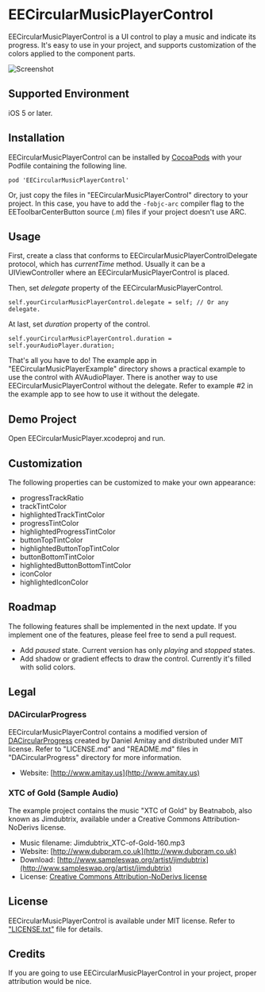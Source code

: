 EECircularMusicPlayerControl
=============
EECircularMusicPlayerControl is a UI control to play a music and indicate its progress. It's easy to use in your project, and supports customization of the colors applied to the component parts.

![Screenshot](https://raw.github.com/el-eleven/EECircularMusicPlayerControl/master/Images/Screenshot.png)

Supported Environment
-----------
iOS 5 or later.

Installation
-----------
EECircularMusicPlayerControl can be installed by [CocoaPods](http://cocoapods.org/) with your Podfile containing the following line.

    pod 'EECircularMusicPlayerControl'

Or, just copy the files in "EECircularMusicPlayerControl" directory to your project. In this case, you have to add the `-fobjc-arc` compiler flag to the EEToolbarCenterButton source (.m) files if your project doesn't use ARC.

Usage
-----------
First, create a class that conforms to EECircularMusicPlayerControlDelegate protocol, which has *currentTime* method. Usually it can be a UIViewController where an EECircularMusicPlayerControl is placed.

Then, set *delegate* property of the EECircularMusicPlayerControl.

    self.yourCircularMusicPlayerControl.delegate = self; // Or any delegate.
    
At last, set *duration* property of the control.

    self.yourCircularMusicPlayerControl.duration = self.yourAudioPlayer.duration;

That's all you have to do! The example app in "EECircularMusicPlayerExample" directory shows a practical example to use the control with AVAudioPlayer. There is another way to use EECircularMusicPlayerControl without the delegate. Refer to example #2 in the example app to see how to use it without the delegate.
    
Demo Project
-----------
Open EECircularMusicPlayer.xcodeproj and run.

Customization
-----------
The following properties can be customized to make your own appearance:

* progressTrackRatio
* trackTintColor
* highlightedTrackTintColor
* progressTintColor
* highlightedProgressTintColor 
* buttonTopTintColor
* highlightedButtonTopTintColor
* buttonBottomTintColor
* highlightedButtonBottomTintColor
* iconColor
* highlightedIconColor

Roadmap
-----------
The following features shall be implemented in the next update. If you implement one of the features, please feel free to send a pull request.

* Add *paused* state. Current version has only *playing* and *stopped* states.
* Add shadow or gradient effects to draw the control. Currently it's filled with solid colors.

Legal
-----------
### DACircularProgress
EECircularMusicPlayerControl contains a modified version of [DACircularProgress](https://github.com/danielamitay/DACircularProgress) created by Daniel Amitay and distributed under MIT license. Refer to "LICENSE.md" and "README.md" files in "DACircularProgress" directory for more information.

* Website: [http://www.amitay.us](http://www.amitay.us)

### XTC of Gold (Sample Audio)
The example project contains the music "XTC of Gold" by Beatnabob, also known as Jimdubtrix, available under a Creative Commons Attribution-NoDerivs license.

* Music filename: Jimdubtrix_XTC-of-Gold-160.mp3
* Website: [http://www.dubpram.co.uk](http://www.dubpram.co.uk)
* Download: [http://www.sampleswap.org/artist/jimdubtrix](http://www.sampleswap.org/artist/jimdubtrix)
* License: [Creative Commons Attribution-NoDerivs license](http://creativecommons.org/licenses/by-nd/3.0/)

License
-----------
EECircularMusicPlayerControl is available under MIT license. Refer to ["LICENSE.txt"](https://raw.github.com/el-eleven/EECircularMusicPlayerControl/master/LICENSE.txt) file for details.

Credits
-----------
If you are going to use EECircularMusicPlayerControl in your project, proper attribution would be nice.